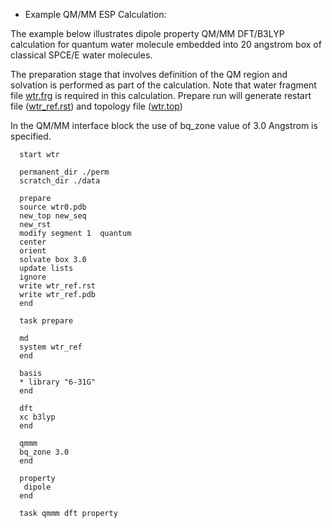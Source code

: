 
  - Example QM/MM ESP Calculation:

The example below illustrates dipole property QM/MM DFT/B3LYP
calculation for quantum water molecule embedded into 20 angstrom box of
classical SPCE/E water molecules.

The preparation stage that involves definition of the QM region and
solvation is performed as part of the calculation. Note that water
fragment file [wtr.frg](WTR.frg) is required in this
calculation. Prepare run will generate restart file
([wtr\_ref.rst](wtr_ref.rst)) and topology file
([wtr.top](wtr.top))

In the QM/MM interface block the use of bq\_zone value of 3.0 Angstrom
is specified.
```
  start wtr

  permanent_dir ./perm  
  scratch_dir ./data

  prepare  
  source wtr0.pdb  
  new_top new_seq  
  new_rst  
  modify segment 1  quantum  
  center  
  orient  
  solvate box 3.0  
  update lists  
  ignore  
  write wtr_ref.rst  
  write wtr_ref.pdb  
  end

  task prepare

  md  
  system wtr_ref  
  end

  basis  
  * library "6-31G"  
  end

  dft  
  xc b3lyp  
  end

  qmmm  
  bq_zone 3.0  
  end

  property  
   dipole  
  end

  task qmmm dft property
```